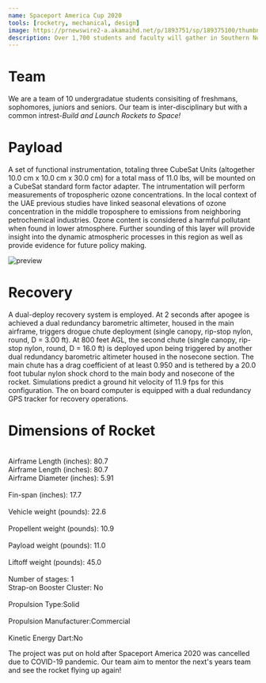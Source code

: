```yaml
---
name: Spaceport America Cup 2020
tools: [rocketry, mechanical, design]
image: https://prnewswire2-a.akamaihd.net/p/1893751/sp/189375100/thumbnail/entry_id/0_a5fnn95f/def_height/2700/def_width/2700/version/100012/type/1
description: Over 1,700 students and faculty will gather in Southern New Mexico for the annual Spaceport America Cup. Drawn by the opportunity to collaborate and to realise our rocketry dream to come alive, we formed a team at NYU Abu Dhabi to participate in the competition. 
---
```

# Team
We are a team of 10 undergradatue students consisiting of freshmans, sophomores, juniors and seniors. Our team is inter-disciplinary but with a common intrest-*Build and Launch Rockets to Space!*

# Payload 
A set of functional instrumentation, totaling three CubeSat Units (altogether 10.0 cm x 10.0 cm x 30.0 cm) for a total mass of 11.0 lbs, will be mounted on a CubeSat standard form factor adapter. The intrumentation will perform measurements of tropospheric ozone concentrations. In the local context of the UAE previous studies have linked seasonal elevations of ozone concentration in the middle troposphere to emissions from neighboring petrochemical industries. Ozone content is considered a harmful pollutant when found in lower atmosphere. Further sounding of this layer will provide insight into the dynamic atmospheric processes in this region as well as provide evidence for future policy making.

![preview](https://i.imgur.com/H9Q5z7m.png)

# Recovery 

A dual-deploy recovery system is employed. At 2 seconds after apogee is achieved a dual redundancy barometric altimeter, housed in the main airframe, triggers drogue chute deployment (single canopy, rip-stop nylon, round, D = 3.00 ft). At 800 feet AGL, the second chute (single canopy, rip-stop nylon, round, D = 16.0 ft) is deployed upon being triggered by another dual redundancy barometric altimeter housed in the nosecone section. The main chute has a drag coefficient of at least 0.950 and is tethered by a 20.0 foot tubular nylon shock chord to the main body and nosecone of the rocket. Simulations predict a ground hit velocity of 11.9 fps for this configuration. The on board computer is equipped with a dual redundancy GPS tracker for recovery operations.

# Dimensions of Rocket
<br>Airframe Length (inches): 80.7
<br>Airframe Length (inches): 80.7
<br>Airframe Diameter (inches):	5.91	
<br>Fin-span (inches):	17.7	
<br>Vehicle weight (pounds): 22.6	
<br>Propellent weight (pounds):	10.9	
<br>Payload weight (pounds): 11.0	
<br>Liftoff weight (pounds): 45.0	
<br>Number of stages: 1	
<br>Strap-on Booster Cluster: No	
<br>Propulsion Type:Solid	
<br>Propulsion Manufacturer:Commercial	
<br>Kinetic Energy Dart:No	


The project was put on hold after Spaceport America 2020 was cancelled due to COVID-19 pandemic. Our team aim to mentor the next's years team and see the rocket flying up again!

